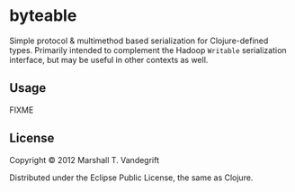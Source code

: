 # byteable

Simple protocol & multimethod based serialization for Clojure-defined types.
Primarily intended to complement the Hadoop `Writable` serialization interface,
but may be useful in other contexts as well.

## Usage

FIXME

## License

Copyright © 2012 Marshall T. Vandegrift

Distributed under the Eclipse Public License, the same as Clojure.
